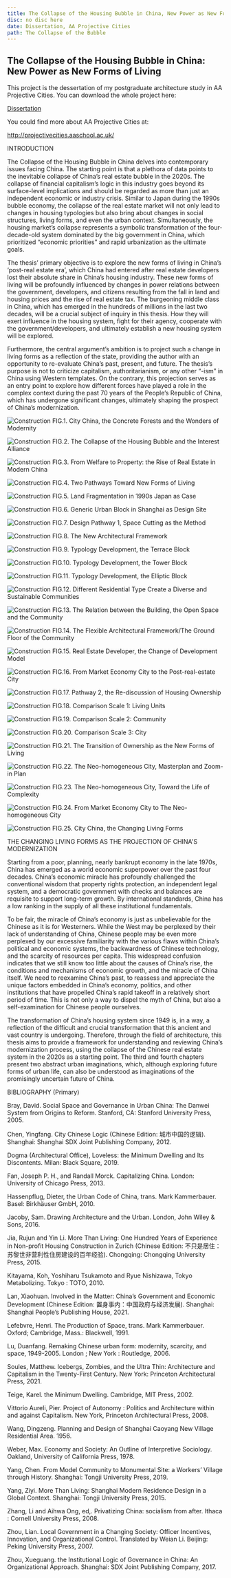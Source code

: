 ```yaml
---
title: The Collapse of the Housing Bubble in China, New Power as New Forms of Living
disc: no disc here
date: Dissertation, AA Projective Cities
path: The Collapse of the Bubble
---
```

<special>
</special>

## The Collapse of the Housing Bubble in China: New Power as New Forms of Living

This project is the dessertation of my postgraduate architecture study in AA Projective Cities. You can download the whole project here:

[Dissertation](https://github.com/HanwenXU721/HanwenXU.github.io/blob/master/resources/Term2%20Studio.pdf)
 
You could find more about AA Projective Cities at:
 
http://projectivecities.aaschool.ac.uk/


INTRODUCTION

The Collapse of the Housing Bubble in China delves into contemporary issues facing China. The starting point is that a plethora of data points to the inevitable collapse of China’s real estate bubble in the 2020s. The collapse of financial capitalism’s logic in this industry goes beyond its surface-level implications and should be regarded as more than just an independent economic or industry crisis. Similar to Japan during the 1990s bubble economy, the collapse of the real estate market will not only lead to changes in housing typologies but also bring about changes in social structures, living forms, and even the urban context. Simultaneously, the housing market’s collapse represents a symbolic transformation of the four-decade-old system dominated by the big government in China, which prioritized “economic priorities” and rapid urbanization as the ultimate goals.

The thesis’ primary objective is to explore the new forms of living in China’s ‘post-real estate era’, which China had entered after real estate developers lost their absolute share in China’s housing industry. These new forms of living will be profoundly influenced by changes in power relations between the government, developers, and citizens resulting from the fall in land and housing prices and the rise of real estate tax. The burgeoning middle class in China, which has emerged in the hundreds of millions in the last two decades, will be a crucial subject of inquiry in this thesis. How they will exert influence in the housing system, fight for their agency, cooperate with the government/developers, and ultimately establish a new housing system will be explored.

Furthermore, the central argument’s ambition is to project such a change in living forms as a reflection of the state, providing the author with an opportunity to re-evaluate China’s past, present, and future. The thesis’s purpose is not to criticize capitalism, authoritarianism, or any other “-ism” in China using Western templates. On the contrary, this projection serves as an entry point to explore how different forces have played a role in the complex context during the past 70 years of the People’s Republic of China, which has undergone significant changes, ultimately shaping the prospect of China’s modernization.


![Construction](../images/articles/design_03/01.jpg)
FIG.1. City China, the Concrete Forests and the Wonders of Modernity


![Construction](../images/articles/design_03/02.jpg)
FIG.2. The Collapse of the Housing Bubble and the Interest Alliance


![Construction](../images/articles/design_03/03.jpg)
FIG.3. From Welfare to Property: the Rise of Real Estate in Modern China


![Construction](../images/articles/design_03/04.jpg)
FIG.4. Two Pathways Toward New Forms of Living


![Construction](../images/articles/design_03/05.jpg)
FIG.5. Land Fragmentation in 1990s Japan as Case


![Construction](../images/articles/design_03/06.jpg)
FIG.6. Generic Urban Block in Shanghai as Design Site


![Construction](../images/articles/design_03/07.jpg)
FIG.7. Design Pathway 1, Space Cutting as the Method


![Construction](../images/articles/design_03/08.jpg)
FIG.8. The New Architectural Framework


![Construction](../images/articles/design_03/09.jpg)
FIG.9. Typology Development, the Terrace Block


![Construction](../images/articles/design_03/10.jpg)
FIG.10. Typology Development, the Tower Block


![Construction](../images/articles/design_03/11.jpg)
FIG.11. Typology Development, the Elliptic Block


![Construction](../images/articles/design_03/12.jpg)
FIG.12. Different Residential Type Create a Diverse and Sustainable Communities


![Construction](../images/articles/design_03/13.jpg)
FIG.13. The Relation between the Building, the Open Space and the Community


![Construction](../images/articles/design_03/14.jpg)
FIG.14. The Flexible Architectural Framework/The Ground Floor of the Community


![Construction](../images/articles/design_03/15.jpg)
FIG.15. Real Estate Developer, the Change of Development Model


![Construction](../images/articles/design_03/16.jpg)
FIG.16. From Market Economy City to the Post-real-estate City


![Construction](../images/articles/design_03/17.jpg)
FIG.17. Pathway 2, the Re-discussion of Housing Ownership


![Construction](../images/articles/design_03/18.jpg)
FIG.18. Comparison Scale 1: Living Units


![Construction](../images/articles/design_03/19.jpg)
FIG.19. Comparison Scale 2: Community


![Construction](../images/articles/design_03/20.jpg)
FIG.20. Comparison Scale 3: City


![Construction](../images/articles/design_03/21.jpg)
FIG.21. The Transition of Ownership as the New Forms of Living


![Construction](../images/articles/design_03/22.jpg)
FIG.22. The Neo-homogeneous City, Masterplan and Zoom-in Plan


![Construction](../images/articles/design_03/23.jpg)
FIG.23. The Neo-homogeneous City, Toward the Life of Complexity


![Construction](../images/articles/design_03/24.jpg)
FIG.24. From Market Economy City to The Neo-homogeneous City


![Construction](../images/articles/design_03/25.jpg)
FIG.25. City China, the Changing Living Forms


THE CHANGING LIVING FORMS AS THE PROJECTION OF CHINA'S MODERNIZATION

Starting from a poor, planning, nearly bankrupt economy in the late 1970s, China has emerged as a world economic superpower over the past four decades. China’s economic miracle has profoundly challenged the conventional wisdom that property rights protection, an independent legal system, and a democratic government with checks and balances are requisite to support long-term growth. By international standards, China has a low ranking in the supply of all these institutional fundamentals.  

To be fair, the miracle of China’s economy is just as unbelievable for the Chinese as it is for Westerners. While the West may be perplexed by their lack of understanding of China, Chinese people may be even more perplexed by our excessive familiarity with the various flaws within China’s political and economic systems, the backwardness of Chinese technology, and the scarcity of resources per capita. This widespread confusion indicates that we still know too little about the causes of China’s rise, the conditions and mechanisms of economic growth, and the miracle of China itself. We need to reexamine China’s past, to reassess and appreciate the unique factors embedded in China’s economy, politics, and other institutions that have propelled China’s rapid takeoff in a relatively short period of time. This is not only a way to dispel the myth of China, but also a self-examination for Chinese people ourselves.

The transformation of China’s housing system since 1949 is, in a way, a reflection of the difficult and crucial transformation that this ancient and vast country is undergoing. Therefore, through the field of architecture, this thesis aims to provide a framework for understanding and reviewing China’s modernization process, using the collapse of the Chinese real estate system in the 2020s as a starting point. The third and fourth chapters present two abstract urban imaginations, which, although exploring future forms of urban life, can also be understood as imaginations of the promisingly uncertain future of China.


BIBLIOGRAPHY (Primary)

Bray, David. Social Space and Governance in Urban China: The Danwei System from Origins to Reform. Stanford, CA: Stanford University Press, 2005.

Chen, Yingfang. City Chinese Logic (Chinese Edition: 城市中国的逻辑). Shanghai: Shanghai SDX Joint Publishing Company, 2012.

Dogma (Architectural Office), Loveless: the Minimum Dwelling and Its Discontents. Milan: Black Square, 2019.

Fan, Joseph P. H., and Randall Morck. Capitalizing China. London: University of Chicago Press, 2013.

Hassenpflug, Dieter, the Urban Code of China, trans. Mark Kammerbauer. Basel: Birkhäuser GmbH, 2010.

Jacoby, Sam. Drawing Architecture and the Urban. London, John Wiley & Sons, 2016.

Jia, Rujun and Yin Li. More Than Living: One Hundred Years of Experience in Non-profit Housing Construction in Zurich (Chinese Edition: 不只是居住：苏黎世非营利性住房建设的百年经验). Chongqing: Chongqing University Press, 2015.

Kitayama, Koh, Yoshiharu Tsukamoto and Ryue Nishizawa, Tokyo Metabolizing. Tokyo : TOTO, 2010.

Lan, Xiaohuan. Involved in the Matter: China’s Government and Economic Development (Chinese Edition: 置身事内：中国政府与经济发展). Shanghai: Shanghai People’s Publishing House, 2021.

Lefebvre, Henri. The Production of Space, trans. Mark Kammerbauer. Oxford; Cambridge, Mass.: Blackwell, 1991.

Lu, Duanfang. Remaking Chinese urban form: modernity, scarcity, and space, 1949-2005. London ; New York : Routledge, 2006.

Soules, Matthew. Icebergs, Zombies, and the Ultra Thin: Architecture and Capitalism in the Twenty-First Century. New York: Princeton Architectural Press, 2021.

Teige, Karel. the Minimum Dwelling. Cambridge, MIT Press, 2002.

Vittorio Aureli, Pier. Project of Autonomy : Politics and Architecture within and against Capitalism. New York, Princeton Architectural Press, 2008.

Wang, Dingzeng. Planning and Design of Shanghai Caoyang New Village Residential Area. 1956.

Weber, Max. Economy and Society: An Outline of Interpretive Sociology. Oakland, University of California Press, 1978.

Yang, Chen. From Model Community to Monumental Site: a Workers’ Village through History. Shanghai: Tongji University Press, 2019.

Yang, Ziyi. More Than Living: Shanghai Modern Residence Design in a Global Context. Shanghai: Tongji University Press, 2015.

Zhang, Li and Aihwa Ong, ed,. Privatizing China: socialism from after. Ithaca : Cornell University Press, 2008.

Zhou, Lian. Local Government in a Changing Society: Officer Incentives, Innovation, and Organizational Control. Translated by Weian Li. Beijing: Peking University Press, 2007.

Zhou, Xueguang. the Institutional Logic of Governance in China: An Organizational Approach. Shanghai: SDX Joint Publishing Company, 2017.